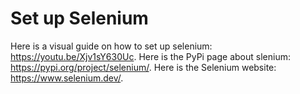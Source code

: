 # Set up Selenium

Here is a visual guide on how to set up selenium: https://youtu.be/Xjv1sY630Uc.
Here is the PyPi page about slenium: https://pypi.org/project/selenium/.
Here is the Selenium website: https://www.selenium.dev/.